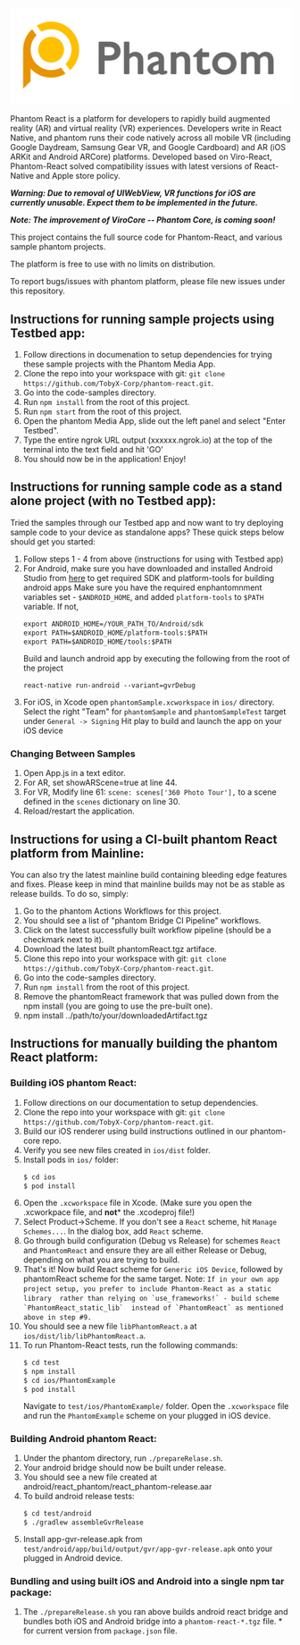![Logo](/docs/_images/logo-full-transparent.png)

Phantom React is a platform for developers to rapidly build augmented reality (AR) and virtual reality (VR) experiences. Developers write in React Native, and phantom runs their code natively across all mobile VR (including Google Daydream, Samsung Gear VR, and Google Cardboard) and AR (iOS ARKit and Android ARCore) platforms. Developed based on Viro-React, Phantom-React solved compatibility issues with latest versions of React-Native and Apple store policy.

**_Warning: Due to removal of UIWebView, VR functions for iOS are currently unusable. Expect them to be implemented in the future._**

**_Note: The improvement of ViroCore -- Phantom Core, is coming soon!_**

This project contains the full source code for Phantom-React, and various sample phantom projects.

The platform is free to use with no limits on distribution.

To report bugs/issues with phantom platform, please file new issues under this repository.

## Instructions for running sample projects using Testbed app:

1. Follow directions in documenation to setup dependencies for trying these sample projects with the Phantom Media App.
2. Clone the repo into your workspace with git: `git clone https://github.com/TobyX-Corp/phantom-react.git`.
3. Go into the code-samples directory.
4. Run `npm install` from the root of this project.
5. Run `npm start` from the root of this project.
6. Open the phantom Media App, slide out the left panel and select "Enter Testbed".
7. Type the entire ngrok URL output (xxxxxx.ngrok.io) at the top of the terminal into the text field and hit 'GO'
8. You should now be in the application! Enjoy!

## Instructions for running sample code as a stand alone project (with no Testbed app):
Tried the samples through our Testbed app and now want to try deploying sample code to your device as standalone apps? These quick steps below should get you started:
1. Follow steps 1 - 4 from above (instructions for using with Testbed app)
2. For Android, make sure you have downloaded and installed Android Studio from [here](https://developer.android.com/studio/install) to get required SDK and platform-tools for building android apps
    Make sure you have the required enphantomnment variables set - `$ANDROID_HOME`, and added `platform-tools` to `$PATH` variable. If not,
    ```
    export ANDROID_HOME=/YOUR_PATH_TO/Android/sdk
    export PATH=$ANDROID_HOME/platform-tools:$PATH
    export PATH=$ANDROID_HOME/tools:$PATH
    ```
    Build and launch android app by executing the following from the root of the project
    ```
    react-native run-android --variant=gvrDebug
    ```
3. For iOS, in Xcode open `phantomSample.xcworkspace` in `ios/` directory.
    Select the right "Team" for `phantomSample` and `phantomSampleTest` target under `General -> Signing`
    Hit play to build and launch the app on your iOS device

### Changing Between Samples

1. Open App.js in a text editor.
2. For AR, set showARScene=true at line 44.
3. For VR, Modify line 61: `scene: scenes['360 Photo Tour'],` to a scene defined in the `scenes` dictionary on line 30.
3. Reload/restart the application.

## Instructions for using a CI-built phantom React platform from Mainline:
You can also try the latest mainline build containing bleeding edge features and fixes. Please keep in mind that mainline builds may not be as stable as release builds. To do so, simply:

1. Go to the phantom Actions Workflows for this project.
2. You should see a list of "phantom Bridge CI Pipeline" workflows.
3. Click on the latest successfully built workflow pipeline (should be a checkmark next to it).
4. Download the latest built phantomReact.tgz artiface.
4. Clone this repo into your workspace with git: `git clone https://github.com/TobyX-Corp/phantom-react.git`.
5. Go into the code-samples directory.
6. Run `npm install` from the root of this project. 
7. Remove the phantomReact framework that was pulled down from the npm install (you are going to use the pre-built one).
8. npm install ../path/to/your/downloadedArtifact.tgz

## Instructions for manually building the phantom React platform:

### Building iOS phantom React:

1. Follow directions on our documentation to setup dependencies.
2. Clone the repo into your workspace with git: `git clone https://github.com/TobyX-Corp/phantom-react.git`.
3. Build our iOS renderer using build instructions outlined in our phantom-core repo.
4. Verify you see new files created in `ios/dist` folder.
5. Install pods in `ios/` folder:
   ```
   $ cd ios
   $ pod install
   ```
6. Open the `.xcworkspace` file in Xcode. (Make sure you open the .xcworkpace file, and **not*** the .xcodeproj file!)
7. Select Product->Scheme. If you don't see a `React` scheme, hit `Manage Schemes...`. In the dialog box, add `React` scheme.
8. Go through build configuration (Debug vs Release) for schemes `React` and `PhantomReact` and ensure they are all either Release or Debug, depending on what you are trying to build.
9. That's it! Now build React scheme for `Generic iOS Device`, followed by phantomReact scheme for the same target.
Note:
        ```
        If in your own app project setup, you prefer to include Phantom-React as a static library 
        rather than relying on `use_frameworks!` - build scheme `PhantomReact_static_lib` 
        instead of `PhantomReact` as mentioned above in step #9. 
        ```
10. You should see a new file `libPhantomReact.a` at `ios/dist/lib/libPhantomReact.a`.
11. To run Phantom-React tests, run the following commands:
    ```
    $ cd test
    $ npm install
    $ cd ios/PhantomExample
    $ pod install
    ```
    Navigate to `test/ios/PhantomExample/` folder. Open the `.xcworkspace` file and run the `PhantomExample` scheme on your plugged in iOS device.

### Building Android phantom React:
1. Under the phantom directory, run `./prepareRelase.sh`.
2. Your android bridge should now be built under release.
3. You should see a new file created at android/react_phantom/react_phantom-release.aar
4. To build android release tests:
   ```
   $ cd test/android
   $ ./gradlew assembleGvrRelease
   ```
5. Install app-gvr-release.apk from `test/android/app/build/output/gvr/app-gvr-release.apk` onto your plugged in Android device.


### Bundling and using built iOS and Android into a single npm tar package:
1. The `./prepareRelease.sh` you ran above builds android react bridge and bundles both iOS and Android bridge into a `phantom-react-*.tgz` file. * for current version from `package.json` file.

